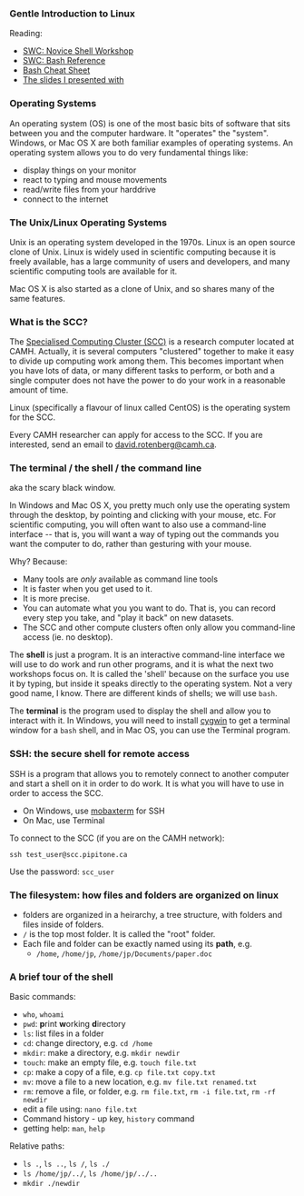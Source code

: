 ### Gentle Introduction to Linux

Reading: 

- [SWC: Novice Shell Workshop](http://swcarpentry.github.io/shell-novice)
- [SWC: Bash Reference](http://swcarpentry.github.io/shell-novice/reference.html)
- [Bash Cheat Sheet](http://pipitone.github.io/computing-skills/bash-cheat-sheet)
- [The slides I presented with](http://pipitone.github.io/computing-skills/files/slides_gentle_intro_to_linux_march_2015.pdf)

### Operating Systems

An operating system (OS) is one of the most basic bits of software that sits
between you and the computer hardware. It "operates" the "system". Windows, or
Mac OS X are both familiar examples of operating systems. An operating system
allows you to do very fundamental things like: 

  - display things on your monitor
  - react to typing and mouse movements
  - read/write files from your harddrive
  - connect to the internet

### The Unix/Linux Operating Systems

Unix is an operating system developed in the 1970s. Linux is an open source
clone of Unix. Linux is widely used in scientific computing because it is
freely available, has a large community of users and developers, and many
scientific computing tools are available for it. 

Mac OS X is also started as a clone of Unix, and so shares many of the same
features. 

### What is the SCC? 

The [Specialised Computing Cluster (SCC)](http://info2.camh.net/scc) is a
research computer located at CAMH.  Actually, it is several computers
"clustered" together to make it easy to divide up computing work among them.
This becomes important when you have lots of data, or many different tasks to
perform, or both and a single computer does not have the power to do your work
in a reasonable amount of time. 

Linux (specifically a flavour of linux called CentOS) is the operating system
for the SCC.

Every CAMH researcher can apply for access to the SCC. If you are interested,
send an email to david.rotenberg@camh.ca. 

### The terminal / the shell / the command line

aka the scary black window. 

In Windows and Mac OS X, you pretty much only use the operating system through
the desktop, by pointing and clicking with your mouse, etc. For scientific
computing, you will often want to also use a command-line interface -- that is,
you will want a way of typing out the commands you want the computer to do,
rather than gesturing with your mouse. 

Why? Because:

  - Many tools are *only* available as command line tools
  - It is faster when you get used to it. 
  - It is more precise. 
  - You can automate what you you want to do. That is, you can record every
    step you take, and "play it back" on new datasets.
  - The SCC and other compute clusters often only allow you command-line access
    (ie. no desktop). 

The **shell** is just a program. It is an interactive command-line interface we
will use to do work and run other programs, and it is what the next two
workshops focus on. It is called the 'shell' because on the surface you use it
by typing, but inside it speaks directly to the operating system. Not a very
good name, I know.  There are different kinds of shells; we will use `bash`. 

The **terminal** is the program used to display the shell and allow you to
interact with it. In Windows, you will need to install
[cygwin](http://cygwin.com) to get a terminal window for a `bash` shell, and in
Mac OS, you can use the Terminal program. 

### SSH: the secure shell for remote access

SSH is a program that allows you to remotely connect to another computer and
start a shell on it in order to do work. It is what you will have to use in
order to access the SCC. 

  - On Windows, use [mobaxterm](http://mobaxterm.mobatek.net) for SSH
  - On Mac, use Terminal

To connect to the SCC (if you are on the CAMH network): 

    ssh test_user@scc.pipitone.ca

Use the password: `scc_user`

### The filesystem: how files and folders are organized on linux

  - folders are organized in a heirarchy, a tree structure, with folders and
    files inside of folders. 
  - `/` is the top most folder. It is called the "root" folder. 
  - Each file and folder can be exactly named using its **path**, e.g. 
    - `/home`, `/home/jp`, `/home/jp/Documents/paper.doc`

### A brief tour of the shell

Basic commands: 

  - `who`, `whoami`
  - `pwd`: **p**rint **w**orking **d**irectory 
  - `ls`: list files in a folder
  - `cd`: change directory, e.g. `cd /home`
  - `mkdir`: make a directory, e.g. `mkdir newdir`
  - `touch`: make an empty file, e.g. `touch file.txt`
  - `cp`: make a copy of a file, e.g. `cp file.txt copy.txt`
  - `mv`: move a file to a new location, e.g. `mv file.txt renamed.txt`
  - `rm`: remove a file, or folder, e.g.  `rm file.txt`, `rm -i file.txt`, `rm -rf newdir`
  - edit a file using: `nano file.txt`
  - Command history - up key, ```history``` command
  - getting help: `man`, `help`

Relative paths: 

  - `ls .`, `ls ..`, `ls /`, `ls ./`
  - `ls /home/jp/../`, `ls /home/jp/../..`
  - `mkdir ./newdir`
